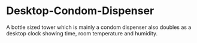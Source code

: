 # Desktop-Condom-Dispenser
A bottle sized tower which is mainly a condom dispenser also doubles as a desktop clock showing time, room temperature and humidity.
